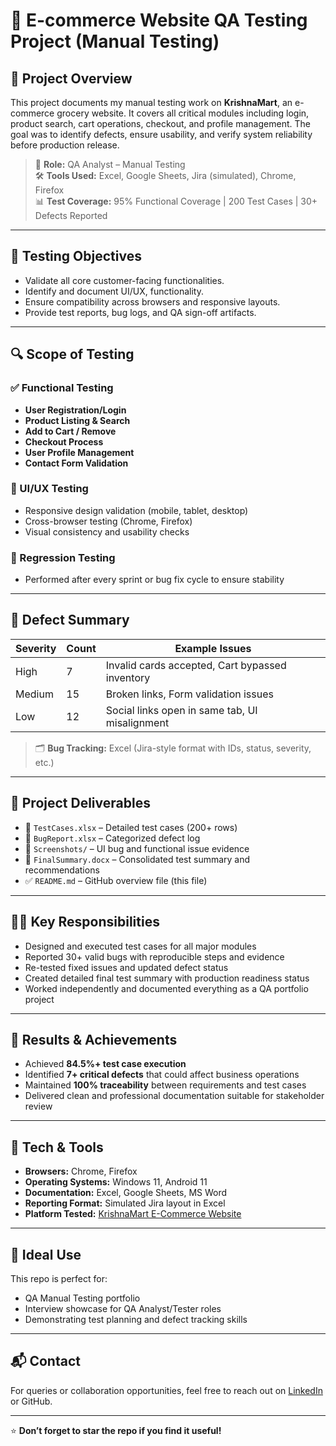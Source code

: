 
# 🛒 E-commerce Website QA Testing Project (Manual Testing)

## 📌 Project Overview
This project documents my manual testing work on **KrishnaMart**, an e-commerce grocery website. It covers all critical modules including login, product search, cart operations, checkout, and profile management. The goal was to identify defects, ensure usability, and verify system reliability before production release.

> 👤 **Role:** QA Analyst – Manual Testing  
> 🛠️ **Tools Used:** Excel, Google Sheets, Jira (simulated), Chrome, Firefox  
> 📊 **Test Coverage:** 95% Functional Coverage | 200 Test Cases | 30+ Defects Reported  

---

## 🎯 Testing Objectives
- Validate all core customer-facing functionalities.
- Identify and document UI/UX, functionality.
- Ensure compatibility across browsers and responsive layouts.
- Provide test reports, bug logs, and QA sign-off artifacts.

---

## 🔍 Scope of Testing

### ✅ Functional Testing
- **User Registration/Login**
- **Product Listing & Search**
- **Add to Cart / Remove**
- **Checkout Process**
- **User Profile Management**
- **Contact Form Validation**

### 🎨 UI/UX Testing
- Responsive design validation (mobile, tablet, desktop)
- Cross-browser testing (Chrome, Firefox)
- Visual consistency and usability checks

### 🔁 Regression Testing
- Performed after every sprint or bug fix cycle to ensure stability

---

## 🐞 Defect Summary

| Severity | Count | Example Issues |
|----------|-------|----------------|
| High     | 7     | Invalid cards accepted, Cart bypassed inventory |
| Medium   | 15    | Broken links, Form validation issues |
| Low      | 12    | Social links open in same tab, UI misalignment |

> 🗂️ **Bug Tracking:** Excel (Jira-style format with IDs, status, severity, etc.)

---

## 📂 Project Deliverables
- 📄 `TestCases.xlsx` – Detailed test cases (200+ rows)
- 🐛 `BugReport.xlsx` – Categorized defect log
- 📸 `Screenshots/` – UI bug and functional issue evidence
- 📝 `FinalSummary.docx` – Consolidated test summary and recommendations
- ✅ `README.md` – GitHub overview file (this file)

---

## 👨‍💻 Key Responsibilities
- Designed and executed test cases for all major modules
- Reported 30+ valid bugs with reproducible steps and evidence
- Re-tested fixed issues and updated defect status
- Created detailed final test summary with production readiness status
- Worked independently and documented everything as a QA portfolio project

---

## 🚀 Results & Achievements
- Achieved **84.5%+ test case execution**
- Identified **7+ critical defects** that could affect business operations
- Maintained **100% traceability** between requirements and test cases
- Delivered clean and professional documentation suitable for stakeholder review

---

## 📎 Tech & Tools
- **Browsers:** Chrome, Firefox
- **Operating Systems:** Windows 11, Android 11
- **Documentation:** Excel, Google Sheets, MS Word
- **Reporting Format:** Simulated Jira layout in Excel
- **Platform Tested:** [KrishnaMart E-Commerce Website](https://krishnamart.kesug.com/index.php?i=1)

---

## 🧠 Ideal Use
This repo is perfect for:
- QA Manual Testing portfolio
- Interview showcase for QA Analyst/Tester roles
- Demonstrating test planning and defect tracking skills

---

## 📬 Contact
For queries or collaboration opportunities, feel free to reach out on [LinkedIn](https://www.linkedin.com/in/rathava-chirag-922681226/) or GitHub.

---

⭐ **Don’t forget to star the repo if you find it useful!**
